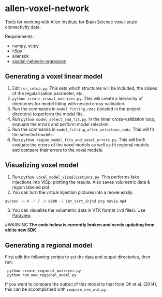 allen-voxel-network
===================

Tools for working with Allen Institute for Brain Science voxel-scale 
connectivity data.

Requirements:
* numpy, scipy
* h5py
* allensdk
* [spatial-network-regression](https://github.com/kharris/spatial-network-regression)

Generating a voxel linear model
-------------------------------

1. Edit `run_setup.py`. This sets which structures will be
   included, the values of the regularization parameter, etc.
2. `python create_visual_matrices.py`. This will create a hierarchy of 
   directories for model fitting with nested cross-validation.
3. Run the commands in `model_fitting_cmds` (located in the project directory) 
   to perform the model fits.
4. Run `python model_select_and_fit.py`. In the inner cross-validation loop,
   evaluate the errors and perform model selection.
5. Run the commands in `model_fitting_after_selection_cmds`. This will fit the
   selected models.
6. Run `python region_model_fits_and_voxel_errors.py`. This will both evaluate
   the errors of the voxel models as well as fit regional models and compare
   their errors to the voxel models.

Visualizing voxel model
-----------------------

1. Run `python voxel_model_visualizations.py`. This performs fake injections
   into VISp, plotting the results. Also saves volumetric data & region 
   labeled plot.
2. You can turn the virtual injection pictures into a movie easily:
```bash
avconv -q 4 -r 7 -b 9600 -i int_virt_inj%d.png movie.mp4
```
3. You can visualize the volumetric data in VTK format (.vti files). Use
   [Paraview](http://www.paraview.org/).

#WARNING
**The code below is currently broken and needs updating from old to new SDK**

Generating a regional model
---------------------------

First edit the following scripts to set the data and output directories, then
run:

     python create_regional_matrices.py
     python run_new_regional_model.py

If you want to compare the output of this model to that from Oh et al. (2014),
this can be accomplished with `compare_new_old.py`.


